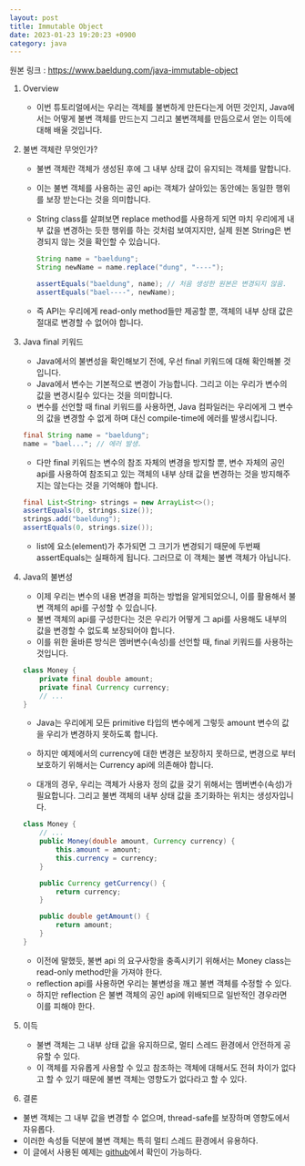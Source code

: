 ```yaml
---
layout: post
title: Immutable Object 
date: 2023-01-23 19:20:23 +0900
category: java
---
```

원본 링크 : https://www.baeldung.com/java-immutable-object

1. Overview
    * 이번 튜토리얼에서는 우리는 객체를 불변하게 만든다는게 어떤 것인지, Java에서는 어떻게 불변 객체를 만드는지 그리고 불변객체를 만듬으로서 얻는 이득에 대해 배울 것입니다.

2. 불변 객체란 무엇인가?
    * 불변 객체란 객체가 생성된 후에 그 내부 상태 값이 유지되는 객체를 말합니다.
    * 이는 불변 객체를 사용하는 공인 api는 객체가 살아있는 동안에는 동일한 행위를 보장 받는다는 것을 의미합니다.
    * String class를 살펴보면 replace method를 사용하게 되면 마치 우리에게 내부 값을 변경하는 듯한 행위를 하는 것처럼 보여지지만, 실제 원본 String은 변경되지 않는 것을 확인할 수 있습니다.
        ```java
        String name = "baeldung";
        String newName = name.replace("dung", "----");

        assertEquals("baeldung", name); // 처음 생성한 원본은 변경되지 않음.
        assertEquals("bael----", newName);
        ```

    * 즉 API는 우리에게 read-only method들만 제공할 뿐, 객체의 내부 상태 값은 절대로 변경할 수 없어야 합니다.

3. Java final 키워드
    * Java에서의 불변성을 확인해보기 전에, 우선 final 키워드에 대해 확인해볼 것입니다.
    * Java에서 변수는 기본적으로 변경이 가능합니다. 그리고 이는 우리가 변수의 값을 변경시킬수 있다는 것을 의미합니다.
    * 변수를 선언할 때 final 키워드를 사용하면, Java 컴파일러는 우리에게 그 변수의 값을 변경할 수 없게 하며 대신 compile-time에 에러를 발생시킵니다.
    ```java
    final String name = "baeldung";
    name = "bael..."; // 에러 발생.
    ```
    * 다만 final 키워드는 변수의 참조 자체의 변경을 방지할 뿐, 변수 자체의 공인 api를 사용하여 참조되고 있는 객체의 내부 상태 값을 변경하는 것을 방지해주지는 않는다는 것을 기억해야 합니다.
    ```java
    final List<String> strings = new ArrayList<>();
    assertEquals(0, strings.size());
    strings.add("baeldung");
    assertEquals(0, strings.size());
    ```
    * list에 요소(element)가 추가되면 그 크기가 변경되기 때문에 두번째 assertEquals는 실패하게 됩니다. 그러므로 이 객체는 불변 객체가 아닙니다.

4. Java의 불변성
    * 이제 우리는 변수의 내용 변경을 피하는 방법을 알게되었으니, 이를 활용해서 불변 객체의 api를 구성할 수 있습니다.
    * 불변 객체의 api를 구성한다는 것은 우리가 어떻게 그 api를 사용해도 내부의 값을 변경할 수 없도록 보장되어야 합니다.
    * 이를 위한 올바른 방식은 멤버변수(속성)를 선언할 때, final 키워드를 사용하는 것입니다.

    ```java
    class Money {
    	private final double amount;
    	private final Currency currency;
        // ...
    }
    ```
    * Java는 우리에게 모든 primitive 타입의 변수에게 그렇듯 amount 변수의 값을 우리가 변경하지 못하도록 합니다.
    * 하지만 예제에서의 currency에 대한 변경은 보장하지 못하므로, 변경으로 부터 보호하기 위해서는 Currency api에 의존해야 합니다.

    * 대개의 경우, 우리는 객체가 사용자 정의 값을 갖기 위해서는 멤버변수(속성)가 필요합니다. 그리고 불변 객체의 내부 상태 값을 초기화하는 위치는 생성자입니다.

    ```java
    class Money {
        // ...
        public Money(double amount, Currency currency) {
            this.amount = amount;
            this.currency = currency;
        }

        public Currency getCurrency() {
            return currency;
        }

        public double getAmount() {
            return amount;
        }
    }
    ```
    * 이전에 말했듯, 불변 api 의 요구사항을 충족시키기 위해서는 Money class는 read-only method만을 가져야 한다.
    * reflection api를 사용하면 우리는 불변성을 깨고 불변 객체를 수정할 수 있다.
    * 하지만 reflection 은 불변 객체의 공인 api에 위배되므로 일반적인 경우라면 이를 피해야 한다.

5. 이득
    * 불변 객체는 그 내부 상태 값을 유지하므로, 멀티 스레드 환경에서 안전하게 공유할 수 있다.
    * 이 객체를 자유롭게 사용할 수 있고 참조하는 객체에 대해서도 전혀 차이가 없다고 할 수 있기 때문에 불변 객체는 영향도가 없다라고 할 수 있다.

6. 결론
* 불변 객체는 그 내부 값을 변경할 수 없으며, thread-safe를 보장하며 영향도에서 자유롭다.
* 이러한 속성들 덕분에 불변 객체는 특히 멀티 스레드 환경에서 유용하다.
* 이 글에서 사용된 예제는 [github](https://github.com/eugenp/tutorials/tree/master/core-java-modules/core-java-lang-oop-patterns)에서 확인이 가능하다.


